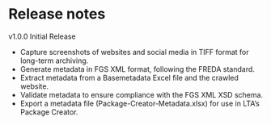 Release notes
================================================================================
v1.0.0 Initial Release
* Capture screenshots of websites and social media in TIFF format for long-term archiving.
* Generate metadata in FGS XML format, following the FREDA standard.
* Extract metadata from a Basemetadata Excel file and the crawled website.
* Validate metadata to ensure compliance with the FGS XML XSD schema.
* Export a metadata file (Package-Creator-Metadata.xlsx) for use in LTA’s Package Creator.